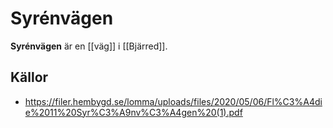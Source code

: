# Syrénvägen

**Syrénvägen** är en [[väg]] i [[Bjärred]].

<!-- TODO: Skriv denna artikel. -->

## Källor

* <https://filer.hembygd.se/lomma/uploads/files/2020/05/06/Fl%C3%A4die%2011%20Syr%C3%A9nv%C3%A4gen%20(1).pdf>

